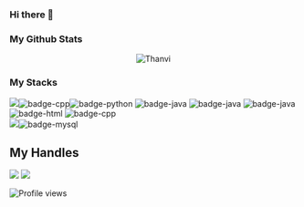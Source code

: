 ### Hi there 👋

<!--
**thanvi47/thanvi47** is a ✨ _special_ ✨ repository because its `README.md` (this file) appears on your GitHub profile.

Here are some ideas to get you started:

- 🔭 I’m currently working on ...
- 🌱 I’m currently learning ...
- 👯 I’m looking to collaborate on ...
- 🤔 I’m looking for help with ...
- 💬 Ask me about ...
- 📫 How to reach me: ...
- 😄 Pronouns: ...
- ⚡ Fun fact: ...
-->
### My Github Stats
<p align="center"> <img src="https://github-readme-stats.vercel.app/api?username=thanvi47&show_icons=true&count_private=true&theme=dark" alt="Thanvi" />

### My Stacks
<img src="https://img.shields.io/badge/Languages-151515?style=for-the-badge&logo=plex&logoColor=FFFFFF">![badge-cpp](https://img.shields.io/badge/c%2B%2B-151515?style=for-the-badge&logo=c%2B%2B&logoColor=79740e&labelColor=151515)![badge-python](https://img.shields.io/badge/python-151515?style=for-the-badge&logo=python&logoColor=79740e&labelColor=151515)
 ![badge-java](https://img.shields.io/badge/java-151515?style=for-the-badge&logo=java&logoColor=79740e&labelColor=151515)
 ![badge-java](https://img.shields.io/badge/PHP-151515?style=for-the-badge&logo=php&logoColor=79740e&labelColor=151515) 
 ![badge-java](https://img.shields.io/badge/Laravel-151515?style=for-the-badge&logo=laravel&logoColor=79740e&labelColor=151515) 
 ![badge-html](https://img.shields.io/badge/HTML5-151515?style=for-the-badge&logo=html5&logoColor=79740e&labelColor=151515)
 ![badge-cpp](https://img.shields.io/badge/CSS-151515?&style=for-the-badge&logo=css3&logoColor=79740e&labelColor=151515)
 <br/>
<img src="https://img.shields.io/badge/Database-151515?style=for-the-badge&logo=Redis&logoColor=FFFFFF">![badge-mysql](https://img.shields.io/badge/mysql-151515?style=for-the-badge&logo=mysql&logoColor=79740e&labelColor=151515)

## My Handles
 [<img src="https://img.shields.io/badge/Thanvi-151515?style=for-the-badge&logo=linkedin&logoColor=white">](https://www.linkedin.com/in/md-mhatheul-hasan-thanvi-9321b8204//)
 [<img src="https://img.shields.io/badge/Thanvi-151515?style=for-the-badge&logo=github&logoColor=79740e">](https://profile-summary-for-github.com/user/thanvi47) 
<!--  [<img src="https://img.shields.io/badge/PrimeX-151515?style=for-the-badge&logo=codeforces&logoColor=79740e">](https://codeforces.com/profile/PrimeX)  -->
<!--  [<img src="https://img.shields.io/badge/jsprince-151515?style=for-the-badge&logo=codechef&logoColor=79740e">](https://www.codechef.com/users/jsprince) -->
<!--  [<img src="https://img.shields.io/badge/primex-151515?style=for-the-badge&logo=SVG&logoColor=79740e">](https://lightoj.com/user/primex) -->
<!--  [<img src="https://img.shields.io/badge/primex-151515?style=for-the-badge&logo=SVG&logoColor=79740e">](https://www.spoj.com/users/primex/) -->
 
![Profile views](https://gpvc.arturio.dev/thanvi47)
